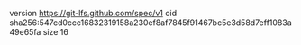 version https://git-lfs.github.com/spec/v1
oid sha256:547cd0ccc16832319158a230ef8af7845f91467bc5e3d58d7eff1083a49e65fa
size 16

